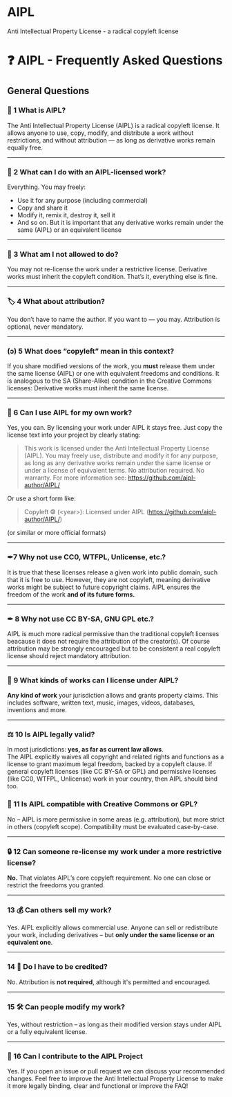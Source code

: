 # AIPL
Anti Intellectual Property License - a radical copyleft license


# ❓ AIPL - Frequently Asked Questions

## General Questions

### 🧠 1 What is AIPL?
The Anti Intellectual Property License (AIPL) is a radical copyleft license. It allows anyone to use, copy, modify, and distribute a work without restrictions, and without attribution — as long as derivative works remain equally free.

---
### 🚀 2 What can I do with an AIPL-licensed work?
Everything. You may freely:
- Use it for any purpose (including commercial)
- Copy and share it
- Modify it, remix it, destroy it, sell it
- And so on.
But it is important that any derivative works remain under the same (AIPL) or an equivalent license

---

### 🚫 3 What am I not allowed to do?
You may not re-license the work under a restrictive license. Derivative works must inherit the copyleft condition. That’s it, everything else is fine.

---
### 🏷️ 4 What about attribution?

You don’t have to name the author. If you want to — you may. Attribution is optional, never mandatory.

---
### (ↄ) 5 What does “copyleft” mean in this context?
If you share modified versions of the work, you **must** release them under the same license (AIPL) or one with equivalent freedoms and conditions. It is analogous to the SA (Share-Alike) condition in the Creative Commons licenses: Derivative works must inherit the same license.

---
### 🎨 6 Can I use AIPL for my own work?
Yes, you can. By licensing your work under AIPL it stays free. Just copy the license text into your project by clearly stating:

>This work is licensed under the Anti Intellectual Property License (AIPL). You may freely use, distribute and modify it for any purpose, as long as any derivative works remain under the same license or under a license of equivalent terms. No attribution required. No warranty. For more information see: https://github.com/aipl-author/AIPL/

Or use a short form like: 
>Copyleft 🄯 (<year\>): Licensed under AIPL (https://github.com/aipl-author/AIPL/)

(or similar or more official formats)

--- 
### ✒7 Why not use CC0, WTFPL, Unlicense, etc.?
It is true that these licenses release a given work into public domain, such that it is free to use. However, they are not copyleft, meaning derivative works might be subject to future copyright claims. AIPL ensures the freedom of the work **and of its future forms.**

---

### ✒ 8 Why not use CC BY-SA, GNU GPL etc.?
AIPL is much more radical permissive than the traditional copyleft licenses beacause it does not require the attribution of the creator(s). Of course attribution may be strongly encouraged but to be consistent a real copyleft license should reject mandatory attribution.

---

### 🧩 9 What kinds of works can I license under AIPL?

**Any kind of work** your jurisdiction allows and grants property claims. This includes software, written text, music, images, videos, databases, inventions and more.

---
### ⚖️ 10 Is AIPL legally valid?
In most jurisdictions: **yes, as far as current law allows**.  
The AIPL explicitly waives all copyright and related rights and functions as a license to grant maximum legal freedom, backed by a copyleft clause. If general copyleft licenses (like CC BY-SA or GPL) and permissive licenses (like CC0, WTFPL, Unlicense) work in your country, then AIPL should bind too.

### 🔗 11 Is AIPL compatible with Creative Commons or GPL?

No – AIPL is more permissive in some areas (e.g. attribution), but more strict in others (copyleft scope). Compatibility must be evaluated case-by-case.

---

### 🔒 12 Can someone re-license my work under a more restrictive license?

**No.** That violates AIPL’s core copyleft requirement. No one can close or restrict the freedoms you granted.

---
### 13 💰 Can others sell my work?

Yes. AIPL explicitly allows commercial use. Anyone can sell or redistribute your work, including derivatives – but **only under the same license or an equivalent one**.

---

### 14 📝 Do I have to be credited?

No. Attribution is **not required**, although it's permitted and encouraged.

---

### 15 🛠️ Can people modify my work?

Yes, without restriction – as long as their modified version stays under AIPL or a fully equivalent license.

---

### 🌱 16 Can I contribute to the AIPL Project
Yes. If you open an issue or pull request we can discuss your recommended changes. Feel free to improve the Anti Intellectual Property License to make it more legally binding, clear and functional or improve the FAQ!
